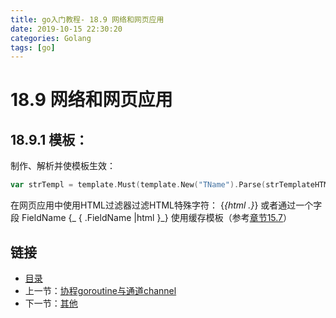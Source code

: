 ```yaml
---
title: go入门教程- 18.9 网络和网页应用   
date: 2019-10-15 22:30:20   
categories: Golang   
tags: [go]
---
```

# 18.9 网络和网页应用
## 18.9.1 模板：
制作、解析并使模板生效：
```go        
var strTempl = template.Must(template.New("TName").Parse(strTemplateHTML))
```

在网页应用中使用HTML过滤器过滤HTML特殊字符：
{_{html .}_} 或者通过一个字段 FieldName {_ { .FieldName |html }_}
使用缓存模板（参考[章节15.7](15.7.md)） 

## 链接

- [目录](directory.md)
- 上一节：[协程goroutine与通道channel](18.8.md)
- 下一节：[其他](18.10.md)
